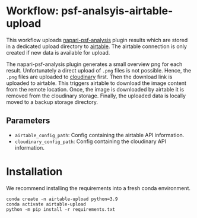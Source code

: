 # Workflow: psf-analsyis-airtable-upload
This workflow uploads [napari-psf-analysis](https://github.com/fmi-faim/napari-psf-analysis) plugin results which are stored in a dedicated upload directory to [airtable](https://airtable.com/).
The airtable connection is only created if new data is available for upload. 

The napari-psf-analysis plugin generates a small overview png for each 
result.
Unfortunately a direct upload of `.png` files is not possible.
Hence, the `.png` files are uploaded to [cloudinary](https://cloudinary.com/) first. 
Then the download link is uploaded to airtable. 
This triggers airtable to download the image content from the remote location.
Once, the image is downloaded by airtable it is removed from the 
cloudinary storage. 
Finally, the uploaded data is locally moved to a backup storage directory.

## Parameters
* `airtable_config_path`: Config containing the airtable API information. 
* `cloudinary_config_path`: Config containing the cloudinary API information.

# Installation
We recommend installing the requirements into a fresh conda environment.
```shell
conda create -n airtable-upload python=3.9
conda activate airtable-upload
python -m pip install -r requirements.txt
```

